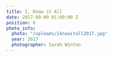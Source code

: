 ```yaml
---
title: I, Know it All
date: 2017-09-09 01:09:00 Z
position: 6
photo_info:
  photo: "/uploads/iknowitall2017.jpg"
  year: 2017
  photographer: Sarah Winton
---
```


